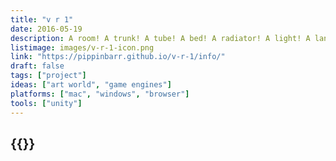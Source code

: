 ```yaml
---
title: "v r 1"
date: 2016-05-19
description: A room! A trunk! A tube! A bed! A radiator! A light! A landscape! A darkness! A separation! A floating in air! A doubling! An intersection! And more! And more!
listimage: images/v-r-1-icon.png
link: "https://pippinbarr.github.io/v-r-1/info/"
draft: false
tags: ["project"]
ideas: ["art world", "game engines"]
platforms: ["mac", "windows", "browser"]
tools: ["unity"]
---
```


## {{<param title >}}
